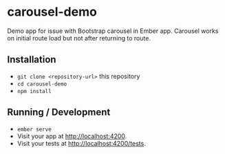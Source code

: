 # carousel-demo

Demo app for issue with Bootstrap carousel in Ember app. Carousel works on initial route load but not after returning to route.

## Installation

* `git clone <repository-url>` this repository
* `cd carousel-demo`
* `npm install`

## Running / Development

* `ember serve`
* Visit your app at [http://localhost:4200](http://localhost:4200).
* Visit your tests at [http://localhost:4200/tests](http://localhost:4200/tests).
